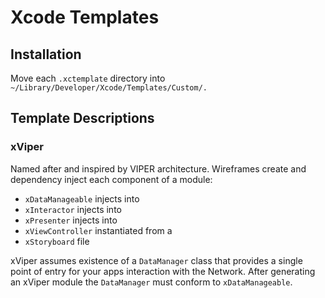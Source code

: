 # Xcode Templates

## Installation
Move each `.xctemplate` directory into `~/Library/Developer/Xcode/Templates/Custom/.`

## Template Descriptions

### xViper
Named after and inspired by VIPER architecture. Wireframes create and dependency inject each component of a module:
- `xDataManageable` injects into
- `xInteractor` injects into
- `xPresenter` injects into
- `xViewController` instantiated from a
- `xStoryboard` file

xViper assumes existence of a `DataManager` class that provides a single point of entry for your apps interaction with the Network. After generating an xViper module the `DataManager` must conform to `xDataManageable`.